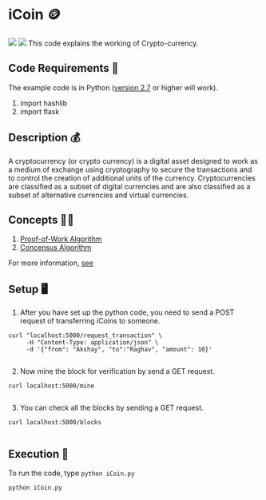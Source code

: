 # iCoin 🪙
[![](https://img.shields.io/github/license/sourcerer-io/hall-of-fame.svg?colorB=ff0000)](https://github.com/akshaybahadur21/iCoin-CryptoCurrency/blob/master/LICENSE.txt)  [![](https://img.shields.io/badge/Akshay-Bahadur-brightgreen.svg?colorB=ff0000)](https://akshaybahadur.com)
This code explains the working of Crypto-currency.

## Code Requirements 🦄
The example code is in Python ([version 2.7](https://www.python.org/download/releases/2.7/) or higher will work). 
1) import hashlib
2) import flask

## Description 💰
A cryptocurrency (or crypto currency) is a digital asset designed to work as a medium of exchange using cryptography to secure the transactions and to control the creation of additional units of the currency. Cryptocurrencies are classified as a subset of digital currencies and are also classified as a subset of alternative currencies and virtual currencies.

## Concepts 👨‍🔬

1) [Proof-of-Work Algorithm](https://en.wikipedia.org/wiki/Proof-of-work_system)
2) [Concensus Algorithm](https://en.wikipedia.org/wiki/Consensus_(computer_science))

For more information, [see](https://en.wikipedia.org/wiki/Cryptocurrency)

## Setup 🖥️

1) After you have set up the python code, you need to send a POST request of transferring iCoins to someone.

```
curl "localhost:5000/request_transaction" \
     -H "Content-Type: application/json" \
     -d '{"from": "Akshay", "to":"Raghav", "amount": 10}'
	 
```

2) Now mine the block for verification by send a GET request.

```
curl localhost:5000/mine
	 
```

3) You can check all the blocks by sending a GET request.

```
curl localhost:5000/blocks
	 
```


## Execution 🐉
To run the code, type `python iCoin.py`

```
python iCoin.py
```
